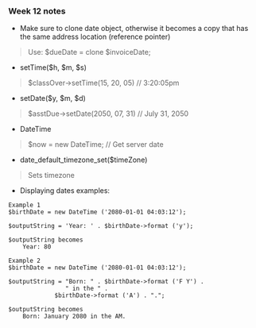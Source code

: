 ### Week 12 notes
- Make sure to clone date object, otherwise it becomes a copy that has the same address location (reference pointer)
> Use: $dueDate = clone $invoiceDate; 

- setTime($h, $m, $s) 
> $classOver->setTime(15, 20, 05) // 3:20:05pm

- setDate($y, $m, $d)
> $asstDue->setDate(2050, 07, 31) // July 31, 2050

- DateTime
> $now = new DateTime; // Get server date

- date_default_timezone_set($timeZone) 
> Sets timezone

- Displaying dates examples:
```
Example 1
$birthDate = new DateTime ('2080-01-01 04:03:12');

$outputString = 'Year: ' . $birthDate->format ('y');

$outputString becomes
	Year: 80

Example 2
$birthDate = new DateTime ('2080-01-01 04:03:12');

$outputString = "Born: " . $birthDate->format ('F Y') . 
                " in the " .
  			 $birthDate->format ('A') . ".";

$outputString becomes
	Born: January 2080 in the AM.
```